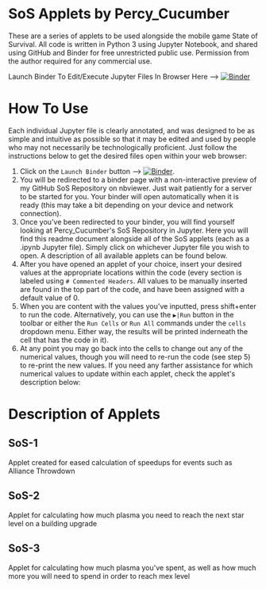 # SoS Applets by Percy_Cucumber
These are a series of applets to be used alongside the mobile game State of Survival. All code is written in Python 3 using Jupyter Notebook, and shared using GitHub and Binder for free unrestricted public use. Permission from the author required for any commercial use.

Launch Binder To Edit/Execute Jupyter Files In Browser Here -->  [![Binder](https://mybinder.org/badge_logo.svg)](https://mybinder.org/v2/gh/Percy-Cucumber/SoS/HEAD)

# How To Use
Each individual Jupyter file is clearly annotated, and was designed to be as simple and intuitive as possible so that it may be edited and used by people who may not necessarily be technologically proficient. Just follow the instructions below to get the desired files open within your web browser:
1) Click on the `Launch Binder` button -->  [![Binder](https://mybinder.org/badge_logo.svg)](https://mybinder.org/v2/gh/Percy-Cucumber/SoS/HEAD).
2) You will be redirected to a binder page with a non-interactive preview of my GitHub SoS Repository on nbviewer. Just wait patiently for a server to be started for you. Your binder will open automatically when it is ready (this may take a bit depending on your device and network connection).
3) Once you've been redirected to your binder, you will find yourself looking at Percy_Cucumber's SoS Repository in Jupyter. Here you will find this readme document alongside all of the SoS applets (each as a .ipynb Jupyter file). Simply click on whichever Jupyter file you wish to open. A description of all available applets can be found below.
4) After you have opened an applet of your choice, insert your desired values at the appropriate locations within the code (every section is labeled using `# Commented Headers`. All values to be manually inserted are found in the top part of the code, and have been assigned with a default value of 0.
5) When you are content with the values you've inputted, press shift+enter to run the code. Alternatively, you can use the `▶︎|Run` button in the toolbar or either the `Run Cells` or `Run All` commands under the `cells` dropdown menu. Either way, the results will be printed inderneath the cell that has the code in it).
6) At any point you may go back into the cells to change out any of the numerical values, though you will need to re-run the code (see step 5) to re-print the new values.
If you need any farther assistance for which numerical values to update within each applet, check the applet's description below:

# Description of Applets

## SoS-1
Applet created for eased calculation of speedups for events such as Alliance Throwdown

## SoS-2
Applet for calculating how much plasma you need to reach the next star level on a building upgrade

## SoS-3
Applet for calculating how much plasma you've spent, as well as how much more you will need to spend in order to reach mex level
